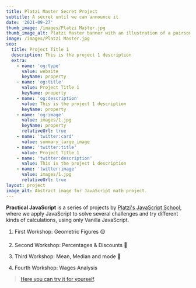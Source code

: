 ```yaml
---
title: Platzi Master Secret Project
subtitle: A secret until we can announce it
date: '2021-09-27'
thumb_image: /images/Platzi Master.jpg
thumb_image_alt: Platzi Master banner with an illustration of a pairsome hands holding a resume
image: /images/Platzi Master.jpg
seo:
  title: Project Title 1
  description: This is the project 1 description
  extra:
    - name: 'og:type'
      value: website
      keyName: property
    - name: 'og:title'
      value: Project Title 1
      keyName: property
    - name: 'og:description'
      value: This is the project 1 description
      keyName: property
    - name: 'og:image'
      value: images/1.jpg
      keyName: property
      relativeUrl: true
    - name: 'twitter:card'
      value: summary_large_image
    - name: 'twitter:title'
      value: Project Title 1
    - name: 'twitter:description'
      value: This is the project 1 description
    - name: 'twitter:image'
      value: images/1.jpg
      relativeUrl: true
layout: project
image_alt: Abstract image for JavaScript math project.
---
```

**Practical JavaScript** is a series of projects by [Platzi's JavaScript School](https://platzi.com/escuela-javascript/), where we apply JavaScript to solve several challenges and try different kinds of calculations, using only Vanilla JavaScript.

1.  First Workshop: Geometric Figures 🟡

2.  Second Workshop: Percentages & Discounts 🧮 

3.  Third Workshop: Mean, Median and mode 💛

4.  Fourth Workshop: Wages Analysis 

> [Here you can try it for yourself](https://emlez.github.io/Practical-JS/).
